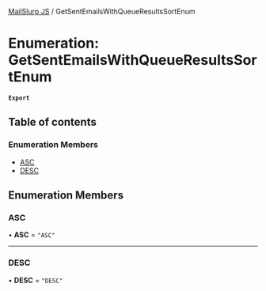 [MailSlurp JS](../README.md) / GetSentEmailsWithQueueResultsSortEnum

# Enumeration: GetSentEmailsWithQueueResultsSortEnum

**`Export`**

## Table of contents

### Enumeration Members

- [ASC](GetSentEmailsWithQueueResultsSortEnum.md#asc)
- [DESC](GetSentEmailsWithQueueResultsSortEnum.md#desc)

## Enumeration Members

### ASC

• **ASC** = ``"ASC"``

___

### DESC

• **DESC** = ``"DESC"``
